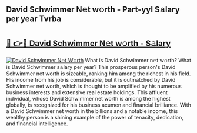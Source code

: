 ## David Schwimmer N𝚎t w𝚘rth - Part-yyI S𝚊lary per year Tvrba

# <h2><a href="http://gc3hs6.nevu.top/?p=David+Schwimmer">🔗 👉🔴 David Schwimmer N𝚎t w𝚘rth - S𝚊lary</a></h2>

[![David Schwimmer N𝚎t W𝚘rth](https://i.imgur.com/Oavwk0R.jpeg)](http://gc3hs6.nevu.top/?p=David+Schwimmer)
What is David Schwimmer n𝚎t w𝚘rth? What is David Schwimmer s𝚊lary per year?
This prosperous person's David Schwimmer net worth is sizeable, ranking him among the richest in his field. His income from his job is considerable, but it is outmatched by David Schwimmer net worth, which is thought to be amplified by his numerous business interests and extensive real estate holdings. This affluent individual, whose David Schwimmer net worth is among the highest globally, is recognized for his business acumen and financial brilliance. With a David Schwimmer net worth in the billions and a notable income, this wealthy person is a shining example of the power of tenacity, dedication, and financial intelligence.
